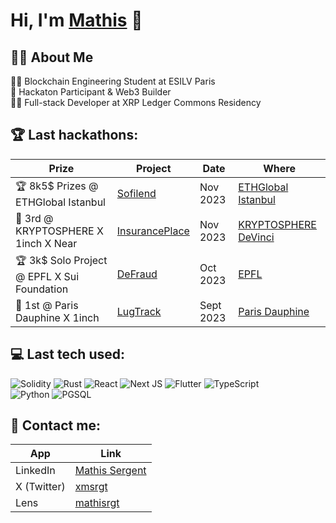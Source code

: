 <h1>Hi, I'm <a href="https://www.linkedin.com/in/mathis-sergent/">Mathis</a> 👋</h1>

<h2>👨‍💻 About Me</h2>
👨‍🎓 Blockchain Engineering Student at ESILV Paris<br>🥇 Hackaton Participant & Web3 Builder<br>👨‍💻 Full-stack Developer at XRP Ledger Commons Residency

<h2>🏆 Last hackathons:</h2>

| Prize | Project | Date | Where |
| --- | --- | --- | --- |
| 🏆 8k5$ Prizes @ ETHGlobal Istanbul | [Sofilend](https://ethglobal.com/showcase/sofilend-fajeu) | Nov 2023 | [ETHGlobal Istanbul](https://ethglobal.com/) |
| 🥉 3rd @ KRYPTOSPHERE X 1inch X Near | [InsurancePlace](https://github.com/mathisrgt/InsurancePlace) | Nov 2023 | [KRYPTOSPHERE DeVinci](https://twitter.com/KRYPTOSPHERE) |
| 🏆 3k$ Solo Project @ EPFL X Sui Foundation | [DeFraud](https://github.com/mathisrgt/defraud-hackathon) | Oct 2023 | [EPFL](https://www.epfl.ch/en/) |
| 🥇 1st @ Paris Dauphine X 1inch | [LugTrack](https://github.com/mathisrgt/LugTrack) | Sept 2023 | [Paris Dauphine](https://dauphine.psl.eu/)

<h2> 💻 Last tech used:</h2>

![Solidity](https://img.shields.io/badge/Solidity-%23363636.svg?style=for-the-badge&logo=solidity&logoColor=white)
![Rust](https://img.shields.io/badge/Rust-000000?style=for-the-badge&logo=rust&logoColor=white)
![React](https://img.shields.io/badge/react-%2320232a.svg?style=for-the-badge&logo=react&logoColor=%2361DAFB)
![Next JS](https://img.shields.io/badge/Next-black?style=for-the-badge&logo=next.js&logoColor=white)
![Flutter](https://img.shields.io/badge/Flutter-02569B?style=for-the-badge&logo=flutter&logoColor=white)
![TypeScript](https://img.shields.io/badge/typescript-%23007ACC.svg?style=for-the-badge&logo=typescript&logoColor=white)  
![Python](https://img.shields.io/badge/python-3670A0?style=for-the-badge&logo=python&logoColor=ffdd54)
![PGSQL](https://img.shields.io/badge/PostgreSQL-316192?style=for-the-badge&logo=postgresql&logoColor=white)

<h2>🔗 Contact me:</h2>

| App | Link |
| --- | --- |
| LinkedIn | [Mathis Sergent](https://www.linkedin.com/in/mathis-sergent/) |
| X (Twitter) | [xmsrgt](https://twitter.com/xmsrgt) |
| Lens | [mathisrgt](https://hey.xyz/u/mathisrgt) |
